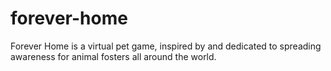 # forever-home
Forever Home is a virtual pet game, inspired by and dedicated to spreading awareness for animal fosters all around the world.
